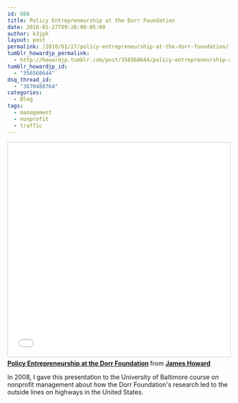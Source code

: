 ```yaml
---
id: 688
title: Policy Entrepreneurship at the Dorr Foundation
date: 2010-01-27T09:26:00-05:00
author: k3jph
layout: post
permalink: /2010/01/27/policy-entrepreneurship-at-the-dorr-foundation/
tumblr_howardjp_permalink:
  - http://howardjp.tumblr.com/post/356568644/policy-entrepreneurship-at-the-dorr-foundation
tumblr_howardjp_id:
  - "356568644"
dsq_thread_id:
  - "3670488764"
categories:
  - Blog
tags:
  - management
  - nonprofit
  - traffic
---
```

<iframe src="//www.slideshare.net/slideshow/embed_code/key/DZ1m3Nvlg1AETN" width="595" height="485" frameborder="0" marginwidth="0" marginheight="0" scrolling="no" style="border:1px solid #CCC; border-width:1px; margin-bottom:5px; max-width: 100%;" allowfullscreen> </iframe> <div style="margin-bottom:5px"> <strong> <a href="//www.slideshare.net/jameshoward/policy-entrepreneurship-at-the-dorr-foundation" title="Policy Entrepreneurship at the Dorr Foundation" target="_blank">Policy Entrepreneurship at the Dorr Foundation</a> </strong> from <strong><a href="https://www.slideshare.net/jameshoward" target="_blank">James Howard</a></strong> </div>

In 2008, I gave this presentation to the University of Baltimore course on nonprofit management about how the Dorr Foundation's research led to the outside lines on highways in the United States.
